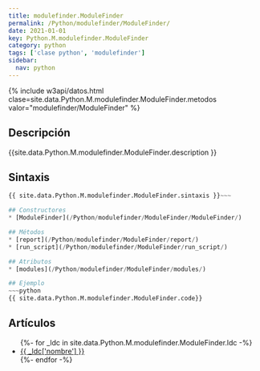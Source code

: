 ```yaml
---
title: modulefinder.ModuleFinder
permalink: /Python/modulefinder/ModuleFinder/
date: 2021-01-01
key: Python.M.modulefinder.ModuleFinder
category: python
tags: ['clase python', 'modulefinder']
sidebar: 
  nav: python
---
```


{% include w3api/datos.html clase=site.data.Python.M.modulefinder.ModuleFinder.metodos valor="modulefinder/ModuleFinder" %}

## Descripción
{{site.data.Python.M.modulefinder.ModuleFinder.description }}

## Sintaxis
~~~python
{{ site.data.Python.M.modulefinder.ModuleFinder.sintaxis }}~~~

## Constructores
* [ModuleFinder](/Python/modulefinder/ModuleFinder/ModuleFinder/)

## Métodos
* [report](/Python/modulefinder/ModuleFinder/report/)
* [run_script](/Python/modulefinder/ModuleFinder/run_script/)

## Atributos
* [modules](/Python/modulefinder/ModuleFinder/modules/)

## Ejemplo
~~~python
{{ site.data.Python.M.modulefinder.ModuleFinder.code}}
~~~

## Artículos
<ul>
{%- for _ldc in site.data.Python.M.modulefinder.ModuleFinder.ldc -%}
   <li>
       <a href="{{_ldc['url'] }}">{{ _ldc['nombre'] }}</a>
   </li>
{%- endfor -%}
</ul>
